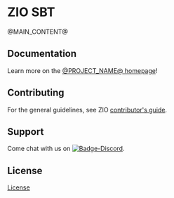 # ZIO SBT

@MAIN_CONTENT@

## Documentation

Learn more on the [@PROJECT_NAME@ homepage](@PROJECT_HOME_PAGE@)!

## Contributing

For the general guidelines, see ZIO [contributor's guide](https://zio.dev/about/contributing).


## Support

Come chat with us on [![Badge-Discord]][Link-Discord].

[Badge-Discord]: https://img.shields.io/discord/629491597070827530?logo=discord "chat on discord"
[Link-Discord]: https://discord.gg/2ccFBr4 "Discord"

## License

[License](LICENSE)